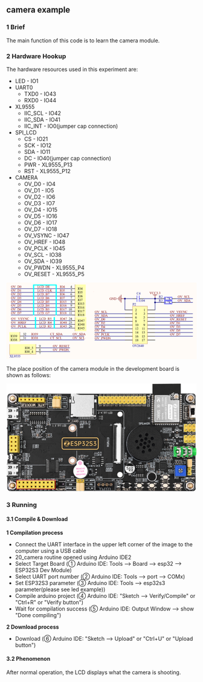 ## camera example

### 1 Brief

The main function of this code is to learn the camera module.

### 2 Hardware Hookup

The hardware resources used in this experiment are:

- LED - IO1
- UART0
	- TXD0 - IO43
	- RXD0 - IO44
- XL9555
	- IIC_SCL - IO42
	- IIC_SDA - IO41
	- IIC_INT - IO0(jumper cap connection)
- SPI_LCD
	- CS - IO21
	- SCK - IO12
	- SDA - IO11
	- DC - IO40(jumper cap connection)
	- PWR - XL9555_P13
	- RST - XL9555_P12
- CAMERA
	- OV_D0 - IO4
	- OV_D1 - IO5
	- OV_D2 - IO6
	- OV_D3 - IO7
	- OV_D4 - IO15
	- OV_D5 - IO16
	- OV_D6 - IO17
	- OV_D7 - IO18
	- OV_VSYNC - IO47
	- OV_HREF - IO48
	- OV_PCLK - IO45
	- OV_SCL - IO38
	- OV_SDA - IO39
	- OV_PWDN - XL9555_P4
	- OV_RESET - XL9555_P5

![](../../../../1_docs/3_figures/examples/camera/camera_sch.png)

The place position of the camera module in the development board is shown as follows:

![](../../../../1_docs/3_figures/examples/camera/camera_position.png)

### 3 Running

#### 3.1 Compile & Download

**1 Compilation process**

- Connect the UART interface in the upper left corner of the image to the computer using a USB cable
- 20_camera routine opened using Arduino IDE2
- Select Target Board (① Arduino IDE: Tools --> Board --> esp32 --> ESP32S3 Dev Module)
- Select UART port number (② Arduino IDE: Tools --> port --> COMx)
- Set ESP32S3 parameter (③ Arduino IDE: Tools --> esp32s3 parameter(please see led example))
- Compile arduino project (④ Arduino IDE: "Sketch --> Verify/Compile" or "Ctrl+R" or "Verify button")
- Wait for compilation success (⑤ Arduino IDE: Output Window --> show "Done compiling")

**2 Download process**

- Download (⑥ Arduino IDE: "Sketch --> Upload" or "Ctrl+U" or "Upload button")

#### 3.2 Phenomenon

After normal operation, the LCD displays what the camera is shooting.

![]()